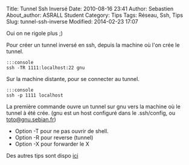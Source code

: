 Title: Tunnel Ssh Inversé
Date: 2010-08-16 23:41
Author: Sebastien
About_author: ASRALL Student
Category: Tips
Tags: Réseau, Ssh, Tips
Slug: tunnel-ssh-inverse
Modified: 2014-02-23 17:07

Oui on ne rigole plus ;)

Pour créer un tunnel inversé en ssh, depuis la machine où l'on crée le tunnel.

    :::console
    ssh -TR 1111:localhost:22 gnu

Sur la machine distante, pour se connecter au tunnel.

    :::console
    ssh -p 1111 localhost

La première commande ouvre un tunnel sur gnu vers la machine où le tunnel à été crée. (gnu est un host configuré dans le .ssh/config, ou toto@gnu.sebian.fr)

* Option -T pour ne pas ouvrir de shell.
* Option -R pour reverse (tunnel)
* Option -X pour forwarder le X

Des autres tips sont dispo [ici](http://wiki.sebian.fr/doku.php?id=tips:ssh)
